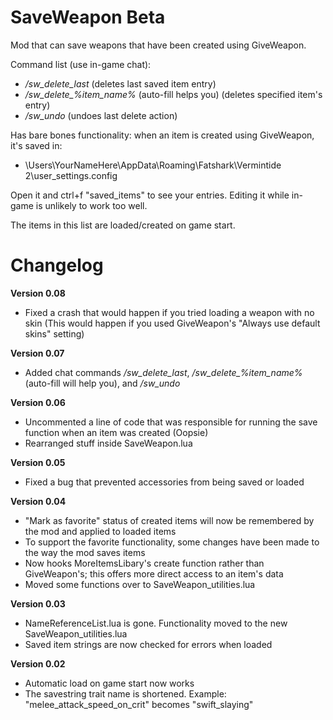 # SaveWeapon Beta
Mod that can save weapons that have been created using GiveWeapon.

Command list (use in-game chat):
 - */sw_delete_last* (deletes last saved item entry)
 - */sw_delete_%item_name%* (auto-fill helps you) (deletes specified item's entry)
 - */sw_undo* (undoes last delete action)

Has bare bones functionality: when an item is created using GiveWeapon, it's saved in: 
 - \Users\YourNameHere\AppData\Roaming\Fatshark\Vermintide 2\user_settings.config

Open it and ctrl+f "saved_items" to see your entries. Editing it while in-game is unlikely to work too well.

The items in this list are loaded/created on game start.
 
 
# Changelog

**Version 0.08**
 - Fixed a crash that would happen if you tried loading a weapon with no skin (This would happen if you used GiveWeapon's "Always use default skins" setting)

**Version 0.07**
 - Added chat commands */sw_delete_last*, */sw_delete_%item_name%* (auto-fill will help you), and */sw_undo*

**Version 0.06**
 - Uncommented a line of code that was responsible for running the save function when an item was created (Oopsie)
 - Rearranged stuff inside SaveWeapon.lua

**Version 0.05**
 - Fixed a bug that prevented accessories from being saved or loaded

**Version 0.04**
 - "Mark as favorite" status of created items will now be remembered by the mod and applied to loaded items
 - To support the favorite functionality, some changes have been made to the way the mod saves items
 - Now hooks MoreItemsLibary's create function rather than GiveWeapon's; this offers more direct access to an item's data
 - Moved some functions over to SaveWeapon_utilities.lua

**Version 0.03**
 - NameReferenceList.lua is gone. Functionality moved to the new SaveWeapon_utilities.lua
 - Saved item strings are now checked for errors when loaded

**Version 0.02**
 - Automatic load on game start now works
 - The savestring trait name is shortened. Example: "melee_attack_speed_on_crit" becomes "swift_slaying"
